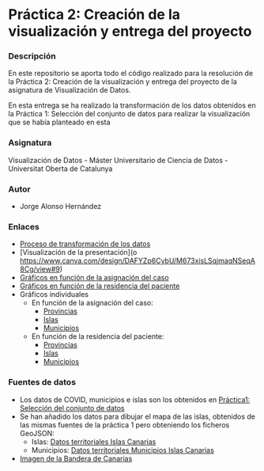 # Práctica 2: Creación de la visualización y entrega del proyecto

### Descripción

En este repositorio se aporta todo el código realizado para la resolución de la Práctica 2: Creación de la visualización y entrega del proyecto de la asignatura de Visualización de Datos.

En esta entrega se ha realizado la transformación de los datos obtenidos en la Práctica 1: Selección del conjunto de datos para realizar la visualización que se había planteado en esta

### Asignatura

Visualización de Datos - Máster Universitario de Ciencia de Datos - Universitat Oberta de Catalunya

### Autor

* Jorge Alonso Hernández

### Enlaces 

* [Proceso de transformación de los datos](https://jalonsouoc.github.io/Practica2-Visualizacion-de-datos/)
* [Visualización de la presentación](o  https://www.canva.com/design/DAFYZp6CybU/M673xisLSqjmaqNSeqA8Cg/view#9)
* [Gráficos en función de la asignación del caso](https://public.flourish.studio/story/1807375/)
* [Gráficos en función de la residencia del paciente](https://public.flourish.studio/story/1807478/)
* Gráficos individuales
  * En función de la asignación del caso:
    * [Provincias](https://public.flourish.studio/visualisation/12450850/)
    * [Islas](https://public.flourish.studio/visualisation/12448231/)
    * [Municipios](https://public.flourish.studio/visualisation/12447946/)
  * En función de la residencia del paciente:
    * [Provincias](https://public.flourish.studio/visualisation/12514465/)
    * [Islas](https://public.flourish.studio/visualisation/12514431/)
    * [Municipios](https://public.flourish.studio/visualisation/12514345/)

### Fuentes de datos

* Los datos de COVID, municipios e islas son los obtenidos en [Práctica1:  Selección del conjunto de datos](https://github.com/jalonsouoc/Practica1-Visualizacion-de-datos)
* Se han añadido los datos para dibujar el mapa de las islas, obtenidos de las mismas fuentes de la práctica 1 pero obteniendo los ficheros GeoJSON:
  * Islas: [Datos territoriales Islas Canarias](https://datos.canarias.es/catalogos/estadisticas/dataset/islas-de-canarias-delimitaciones-territoriales-para-fines-estadisticos)
  * Municipios: [Datos territoriales Municipios Islas Canarias](https://datos.canarias.es/catalogos/estadisticas/dataset/municipios-canarias-2007-delimitaciones-territoriales-fines-estadisticos)
* [Imagen de la Bandera de Canarias](https://www3.gobiernodecanarias.org/medusa/wiki/index.php?title=Bandera_y_escudo_oficiales_de_Canarias)

